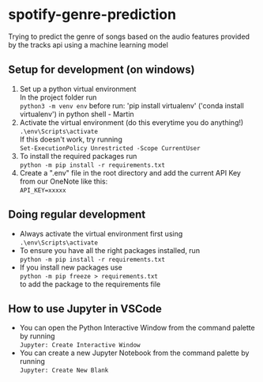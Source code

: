 # spotify-genre-prediction
Trying to predict the genre of songs based on the audio features provided by the tracks api using a machine learning model

## Setup for development (on windows)
1. Set up a python virtual environment  
   In the project folder run  
   `python3 -m venv env`
   before run: 'pip install virtualenv' ('conda install virtualenv') in python shell - Martin 
2. Activate the virtual environment (do this everytime you do anything!)  
   `.\env\Scripts\activate`  
   If this doesn't work, try running  
   `Set-ExecutionPolicy Unrestricted -Scope CurrentUser`  
3. To install the required packages run  
   `python -m pip install -r requirements.txt`
4. Create a ".env" file in the root directory and add the current API Key from our OneNote like this:  
   `API_KEY=xxxxx`

## Doing regular development
- Always activate the virtual environment first using  
  `.\env\Scripts\activate`
- To ensure you have all the right packages installed, run  
  `python -m pip install -r requirements.txt`
- If you install new packages use  
  `python -m pip freeze > requirements.txt`  
  to add the package to the requirements file

## How to use Jupyter in VSCode
- You can open the Python Interactive Window from the command palette by running  
  `Jupyter: Create Interactive Window`
- You can create a new Jupyter Notebook from the command palette by running  
  `Jupyter: Create New Blank`